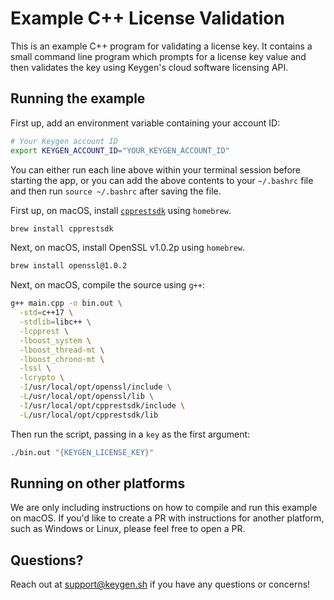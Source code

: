 # Example C++ License Validation
This is an example C++ program for validating a license key. It contains a
small command line program which prompts for a license key value and then
validates the key using Keygen's cloud software licensing API.

## Running the example

First up, add an environment variable containing your account ID:
```bash
# Your Keygen account ID
export KEYGEN_ACCOUNT_ID="YOUR_KEYGEN_ACCOUNT_ID"
```

You can either run each line above within your terminal session before
starting the app, or you can add the above contents to your `~/.bashrc`
file and then run `source ~/.bashrc` after saving the file.

First up, on macOS, install [`cpprestsdk`](https://github.com/Microsoft/cpprestsdk) using `homebrew`.
```bash
brew install cpprestsdk
```

Next, on macOS, install OpenSSL v1.0.2p using `homebrew`.
```bash
brew install openssl@1.0.2
```

Next, on macOS, compile the source using `g++`:
```bash
g++ main.cpp -o bin.out \
  -std=c++17 \
  -stdlib=libc++ \
  -lcpprest \
  -lboost_system \
  -lboost_thread-mt \
  -lboost_chrono-mt \
  -lssl \
  -lcrypto \
  -I/usr/local/opt/openssl/include \
  -L/usr/local/opt/openssl/lib \
  -I/usr/local/opt/cpprestsdk/include \
  -L/usr/local/opt/cpprestsdk/lib
```

Then run the script, passing in a `key` as the first argument:
```bash
./bin.out "{KEYGEN_LICENSE_KEY}"
```

## Running on other platforms

We are only including instructions on how to compile and run this example on
macOS. If you'd like to create a PR with instructions for another platform,
such as Windows or Linux, please feel free to open a PR.

## Questions?

Reach out at [support@keygen.sh](mailto:support@keygen.sh) if you have any
questions or concerns!
